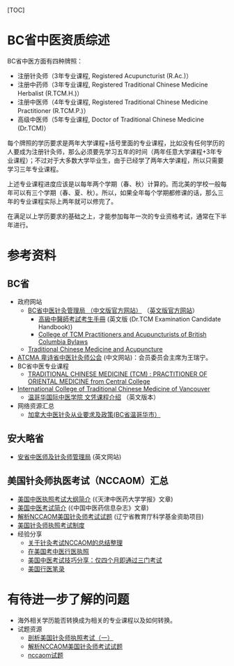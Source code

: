 [TOC]
# BC省中医资质综述

BC省中医方面有四种牌照：

* 注册针灸师（3年专业课程, Registered Acupuncturist (R.Ac.)）
* 注册中药师（3年专业课程, Registered Traditional Chinese Medicine Herbalist (R.TCM.H.)）
* 注册中医师（4年专业课程, Registered Traditional Chinese Medicine Practitioner (R.TCM.P.)）
* 高级中医师（5年专业课程, Doctor of Traditional Chinese Medicine (Dr.TCM)）

每个牌照的学历要求是两年大学课程+括号里面的专业课程，比如没有任何学历的人要成为注册针灸师，那么必须要先学习五年的时间（两年任意大学课程+3年专业课程）；不过对于大多数大学毕业生，由于已经学了两年大学课程，所以只需要学习三年专业课程。

上述专业课程进度应该是以每年两个学期（春、秋）计算的。而北美的学校一般每年可以有三个学期（春、夏、秋）。所以，如果全年每个学期都修课的话，那么三年的专业课程实际上两年就可以修完了。

在满足以上学历要求的基础之上，才能参加每年一次的专业资格考试，通常在下半年进行。

# 参考资料

## BC省

* 政府网站
    * [BC省中医针灸管理局 （中文版官方网站）](http://www.ctcma.bc.ca/ctcma_chn_simplified/) （[英文版官方网站](http://www.ctcma.bc.ca)）
        * [高級中醫師考試考生手冊](http://www.ctcma.bc.ca/media/1322/2017_drtcm_examination_candidate_handbook.pdf) (英文版 (Dr.TCM Examination Candidate Handbook))
        * [College of TCM Practitioners and Acupuncturists of British Columbia Bylaws](http://www.ctcma.bc.ca/media/1296/2016-11-27-ctcma-bylaw.pdf)
    * [Traditional Chinese Medicine and Acupuncture](http://www2.gov.bc.ca/gov/content/health/practitioner-professional-resources/professional-regulation/traditional-chinese-medicine-and-acupuncture)
* [ATCMA 卑诗省中医针灸师公会](http://atcma.org/zh-hans/) (中文网站)：会员委员会主席为王瑞宁。
* BC省中医专业课程
    * [TRADITIONAL CHINESE MEDICINE (TCM) : PRACTITIONER OF ORIENTAL MEDICINE from Central College](http://centralcollege.ca/index.php/pageMove/page/programs/pra)
* [International College of Traditional Chinese Medicine of Vancouver](http://www.tcmcollege.com/programs/)
    * [温哥华国际中医学院 文凭课程介绍](http://www.tcmcollege.com/wp-content/uploads/2017/01/20170112-Program-Information-Sheet-Bluesheet-515X-detail.pdf) （英文版本）
* 网络资源汇总
    * [加拿大中医针灸从业要求及政策(BC省温哥华市）](https://www.ourdream.ca/forums/thread-125349-1-1.html)

## 安大略省

* [安省中医师及针灸师管理局](https://www.ctcmpao.on.ca) (英文网站)

## 美国针灸师执医考试（NCCAOM）汇总

* [美国中医执照考试大纲简介](http://www.tjzhongyiyao.com/tjzyydxxb/ch/reader/create_pdf.aspx?file_no=20110221) (《天津中医药大学学报》文章)
* [美国中医考试简介](http://pan.baidu.com/s/1slM9VMt) (《中国中医药信息杂志》文章)
* [解析NCCAOM美国针灸师考试试题](https://wenku.baidu.com/view/3806862ced630b1c59eeb5ea) (辽宁省教育厅科学基金资助项目)
* [美国针灸师执照考试制度](https://www.douban.com/note/274383850/)
* 经验分享
    * [关于针灸考试NCCAOM的总结整理](http://www.dxy.cn/bbs/topic/22162876)
    * [在美国考中医行医执照](https://tieba.baidu.com/p/1474755003) 
    * [美国中医考试技巧分享：仅四个月即通过三门考试](http://nccaom.hongjingedu.com/zixun/2017/0210/660.html)
    * [美国行医笔录](http://www.acupuncturepeople.com/subpage/usanotes/how-to-get-license.htm)

# 有待进一步了解的问题

* 海外相关学历能否转换成为相关的专业课程以及如何转换。
* 试题资源
    * [剖析美国针灸师执照考试（一）](http://www.chinadmd.com/search.do?nkey=%E5%89%96%E6%9E%90%E7%BE%8E%E5%9B%BD%E9%92%88%E7%81%B8%E5%B8%88%E6%89%A7%E7%85%A7%E8%80%83%E8%AF%95%EF%BC%88%E4%B8%80%EF%BC%89)
    * [解析NCCAOM美国针灸师考试试题](http://mall.cnki.net/magazine/article/ZYHS200704038.htm)
    * [nccaom试题](http://www.wendangwang.com/search/nccaom%CA%D4%CC%E2)
